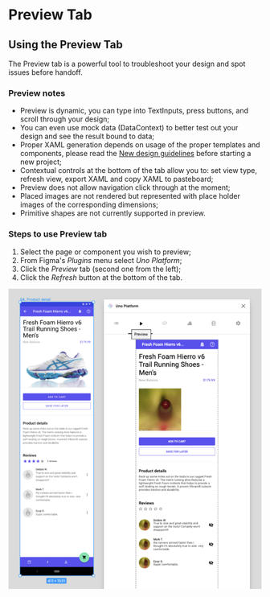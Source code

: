 # Preview Tab

## Using the Preview Tab

The Preview tab is a powerful tool to troubleshoot your design and spot issues before handoff.

### Preview notes

- Preview is dynamic, you can type into TextInputs, press buttons, and scroll through your design;
- You can even use mock data (DataContext) to better test out your design and see the result bound to data;
- Proper XAML generation depends on usage of the proper templates and components, please read the [New design guidelines](../designers/starting-new-design.md) before starting a new project;
- Contextual controls at the bottom of the tab allow you to: set view type, refresh view, export XAML and copy XAML to pasteboard;
- Preview does not allow navigation click through at the moment;
- Placed images are not rendered but represented with place holder images of the corresponding dimensions;
- Primitive shapes are not currently supported in preview.

### Steps to use Preview tab

1. Select the page or component you wish to preview;
2. From Figma's *Plugins* menu select *Uno Platform*;
3. Click the *Preview* tab (second one from the left);
4. Click the *Refresh* button at the bottom of the tab.

![](assets/preview.png)

